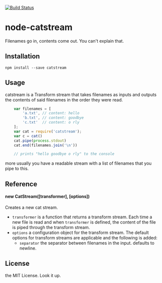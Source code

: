 [![Build Status](https://travis-ci.org/Floby/node-libspotify.png)](https://travis-ci.org/Floby/node-catstream)

# node-catstream

Filenames go in, contents come out. You can't explain that.

## Installation

    npm install --save catstream

## Usage

catstream is a Transform stream that takes filenames as inputs and outputs
the contents of said filenames in the order they were read.

```javascript
    var filenames = [
        'a.txt', // content: hello
        'b.txt', // content: goodbye
        'c.txt'  // content: o rly
    ];
    var cat = require('catstream');
    var c = cat()
    cat.pipe(process.stdout)
    cat.end(filenames.join('\n'))

    // prints "hello goodbye o rly" to the console
```

more usually you have a readable stream with a list of filenames that you pipe to this.

## Reference

#### new CatStream([transformer], [options])

Creates a new cat stream.

* `transformer` is a function that returns a transform stream. Each time a new file is read and when
    `transformer` is defined, the content of the file is piped through the transform stream.
* `options` a configuration object for the transform stream. The default options for transform streams are
    applicable and the following is added:
    * `separator` the separator between filenames in the input. defaults to newline.

## License

the MIT License. Look it up.
